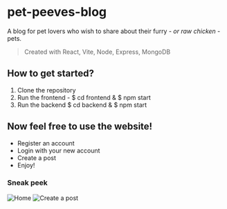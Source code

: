 # pet-peeves-blog
A blog for pet lovers who wish to share about their furry - *or raw chicken* - pets.

> Created with React, Vite, Node, Express, MongoDB

## How to get started?
<ol>
  <li> Clone the repository </li>
  <li> Run the frontend - $ cd frontend & $ npm start </li>
  <li> Run the backend $ cd backend & $ npm start </li>
</ol>

## Now feel free to use the website!
<ul>
  <li> Register an account </li>
  <li> Login with your new account </li>
  <li> Create a post </li>
  <li> Enjoy! </li>
</ul>

### Sneak peek
![Home]()
![Create a post]() 


